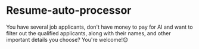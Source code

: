 # Resume-auto-processor
You have several job applicants, don't have money to pay for AI and want to filter out the qualified applicants, along with their names, and other important details you choose? You're welcome!😊
